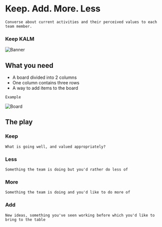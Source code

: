 # Keep. Add. More. Less 
```
Converse about current activities and their perceived values to each team member.
```
### Keep KALM
![Banner](https://media.giphy.com/media/13PVtc14fuW3y8/giphy.gif)

## What you need
- A board divided into 2 columns
- One column contains three rows
- A way to add items to the board

`Example`

![Board](https://2.bp.blogspot.com/-Aa3yvUWyjz4/UZZKID9AUkI/AAAAAAAACrs/K7bVeF9_9eA/s1600/retro-keep-more-less-add.jpg)

## The play

### Keep
```
What is going well, and valued appropriately?
```


### Less
```
Something the team is doing but you'd rather do less of
```

### More
```
Something the team is doing and you'd like to do more of
```

### Add
```
New ideas, something you've seen working before which you'd like to bring to the table
```